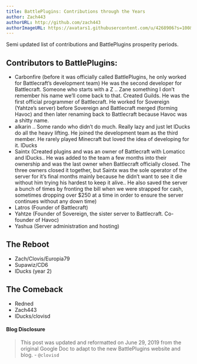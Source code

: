 ```yaml
---
title: BattlePlugins: Contributions through the Years
author: Zach443
authorURL: http://github.com/zach443
authorImageURL: https://avatars1.githubusercontent.com/u/4268906?s=100&v=4
---
```

Semi updated list of contributions and BattlePlugins prosperity periods.

<!--truncate-->

## Contributors to BattlePlugins:
* Carbonfire (before it was officially called BattlePlugins, he only worked for Battlecraft’s development team)  He was the second developer for Battlecraft.
Someone who starts with a Z .. Zane something I don’t remember his name we’ll come back to that. Created Guilds. He was the first official programmer of Battlecraft. He worked for Sovereign (Yahtze’s server) before Sovereign and Battlecraft merged (forming Havoc) and then later renaming back to Battlecraft because Havoc was a shitty name.
* alkarin .. Some rando who didn’t do much. Really lazy and just let lDucks do all the heavy lifting. He joined the development team as the third member. He rarely played Minecraft but loved the idea of developing for it.
lDucks
* Saintx (Created plugins and was an owner of Battlecraft with Lomaticc and lDucks.. He was added to the team a few months into their ownership and was the last owner when Battlecraft officially closed. The three owners closed it together, but Saintx was the sole operator of the server for it’s final months mainly because he didn’t want to see it die without him trying his hardest to keep it alive.. He also saved the server a bunch of times by fronting the bill when we were strapped for cash, sometimes dropping over $250 at a time in order to ensure the server continues without any down time)
* Latros (Founder of Battlecraft)
* Yahtze (Founder of Sovereign, the sister server to Battlecraft. Co-founder of Havoc)
* Yashua (Server administration and hosting)

## The Reboot
* Zach/Clovis/Europia79
* Supawiz/CD6
* lDucks (year 2)
## The Comeback
* Redned
* Zach443
* lDucks/clovisd

#### Blog Disclosure
> This post was updated and reformatted on June 29, 2019 from the original Google Doc to adapt to the new BattlePlugins website and blog. - `@clovisd`

